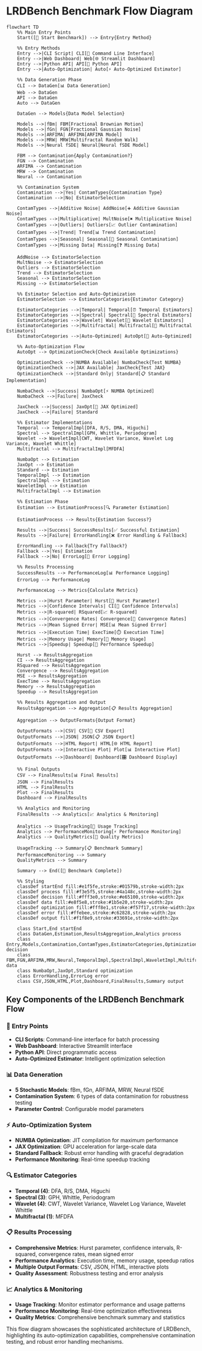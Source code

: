 # LRDBench Benchmark Flow Diagram

```mermaid
flowchart TD
    %% Main Entry Points
    Start([🚀 Start Benchmark]) --> Entry{Entry Method}
    
    %% Entry Methods
    Entry -->|CLI Script| CLI[📜 Command Line Interface]
    Entry -->|Web Dashboard| Web[🌐 Streamlit Dashboard]
    Entry -->|Python API| API[🐍 Python API]
    Entry -->|Auto-Optimization| Auto[⚡ Auto-Optimized Estimator]
    
    %% Data Generation Phase
    CLI --> DataGen[📊 Data Generation]
    Web --> DataGen
    API --> DataGen
    Auto --> DataGen
    
    DataGen --> Models{Data Model Selection}
    
    Models -->|fBm| FBM[Fractional Brownian Motion]
    Models -->|fGn| FGN[Fractional Gaussian Noise]
    Models -->|ARFIMA| ARFIMA[ARFIMA Model]
    Models -->|MRW| MRW[Multifractal Random Walk]
    Models -->|Neural fSDE| Neural[Neural fSDE Model]
    
    FBM --> Contamination{Apply Contamination?}
    FGN --> Contamination
    ARFIMA --> Contamination
    MRW --> Contamination
    Neural --> Contamination
    
    %% Contamination System
    Contamination -->|Yes| ContamTypes{Contamination Type}
    Contamination -->|No| EstimatorSelection
    
    ContamTypes -->|Additive Noise| AddNoise[➕ Additive Gaussian Noise]
    ContamTypes -->|Multiplicative| MultNoise[✖️ Multiplicative Noise]
    ContamTypes -->|Outliers| Outliers[📈 Outlier Contamination]
    ContamTypes -->|Trend| Trend[📊 Trend Contamination]
    ContamTypes -->|Seasonal| Seasonal[🔄 Seasonal Contamination]
    ContamTypes -->|Missing Data| Missing[❓ Missing Data]
    
    AddNoise --> EstimatorSelection
    MultNoise --> EstimatorSelection
    Outliers --> EstimatorSelection
    Trend --> EstimatorSelection
    Seasonal --> EstimatorSelection
    Missing --> EstimatorSelection
    
    %% Estimator Selection and Auto-Optimization
    EstimatorSelection --> EstimatorCategories{Estimator Category}
    
    EstimatorCategories -->|Temporal| Temporal[⏰ Temporal Estimators]
    EstimatorCategories -->|Spectral| Spectral[📡 Spectral Estimators]
    EstimatorCategories -->|Wavelet| Wavelet[🌊 Wavelet Estimators]
    EstimatorCategories -->|Multifractal| Multifractal[🔢 Multifractal Estimators]
    EstimatorCategories -->|Auto-Optimized| AutoOpt[🚀 Auto-Optimized]
    
    %% Auto-Optimization Flow
    AutoOpt --> OptimizationCheck{Check Available Optimizations}
    
    OptimizationCheck -->|NUMBA Available| NumbaCheck{Test NUMBA}
    OptimizationCheck -->|JAX Available| JaxCheck{Test JAX}
    OptimizationCheck -->|Standard Only| Standard[📋 Standard Implementation]
    
    NumbaCheck -->|Success| NumbaOpt[⚡ NUMBA Optimized]
    NumbaCheck -->|Failure| JaxCheck
    
    JaxCheck -->|Success| JaxOpt[🚀 JAX Optimized]
    JaxCheck -->|Failure| Standard
    
    %% Estimator Implementations
    Temporal --> TemporalImpl[DFA, R/S, DMA, Higuchi]
    Spectral --> SpectralImpl[GPH, Whittle, Periodogram]
    Wavelet --> WaveletImpl[CWT, Wavelet Variance, Wavelet Log Variance, Wavelet Whittle]
    Multifractal --> MultifractalImpl[MFDFA]
    
    NumbaOpt --> Estimation
    JaxOpt --> Estimation
    Standard --> Estimation
    TemporalImpl --> Estimation
    SpectralImpl --> Estimation
    WaveletImpl --> Estimation
    MultifractalImpl --> Estimation
    
    %% Estimation Phase
    Estimation --> EstimationProcess[🔍 Parameter Estimation]
    
    EstimationProcess --> Results{Estimation Success?}
    
    Results -->|Success| SuccessResults[✅ Successful Estimation]
    Results -->|Failure| ErrorHandling[❌ Error Handling & Fallback]
    
    ErrorHandling --> Fallback{Try Fallback?}
    Fallback -->|Yes| Estimation
    Fallback -->|No| ErrorLog[📝 Error Logging]
    
    %% Results Processing
    SuccessResults --> PerformanceLog[📊 Performance Logging]
    ErrorLog --> PerformanceLog
    
    PerformanceLog --> Metrics{Calculate Metrics}
    
    Metrics -->|Hurst Parameter| Hurst[🎯 Hurst Parameter]
    Metrics -->|Confidence Intervals| CI[📏 Confidence Intervals]
    Metrics -->|R-squared| RSquared[📈 R-squared]
    Metrics -->|Convergence Rates| Convergence[🔄 Convergence Rates]
    Metrics -->|Mean Signed Error| MSE[📊 Mean Signed Error]
    Metrics -->|Execution Time| ExecTime[⏱️ Execution Time]
    Metrics -->|Memory Usage| Memory[💾 Memory Usage]
    Metrics -->|Speedup| Speedup[🚀 Performance Speedup]
    
    Hurst --> ResultsAggregation
    CI --> ResultsAggregation
    RSquared --> ResultsAggregation
    Convergence --> ResultsAggregation
    MSE --> ResultsAggregation
    ExecTime --> ResultsAggregation
    Memory --> ResultsAggregation
    Speedup --> ResultsAggregation
    
    %% Results Aggregation and Output
    ResultsAggregation --> Aggregation[📋 Results Aggregation]
    
    Aggregation --> OutputFormats{Output Format}
    
    OutputFormats -->|CSV| CSV[📄 CSV Export]
    OutputFormats -->|JSON| JSON[📋 JSON Export]
    OutputFormats -->|HTML Report| HTML[🌐 HTML Report]
    OutputFormats -->|Interactive Plot| Plot[📊 Interactive Plot]
    OutputFormats -->|Dashboard| Dashboard[🎛️ Dashboard Display]
    
    %% Final Outputs
    CSV --> FinalResults[📊 Final Results]
    JSON --> FinalResults
    HTML --> FinalResults
    Plot --> FinalResults
    Dashboard --> FinalResults
    
    %% Analytics and Monitoring
    FinalResults --> Analytics[📈 Analytics & Monitoring]
    
    Analytics --> UsageTracking[👥 Usage Tracking]
    Analytics --> PerformanceMonitoring[⚡ Performance Monitoring]
    Analytics --> QualityMetrics[🎯 Quality Metrics]
    
    UsageTracking --> Summary[📋 Benchmark Summary]
    PerformanceMonitoring --> Summary
    QualityMetrics --> Summary
    
    Summary --> End([🏁 Benchmark Complete])
    
    %% Styling
    classDef startEnd fill:#e1f5fe,stroke:#01579b,stroke-width:2px
    classDef process fill:#f3e5f5,stroke:#4a148c,stroke-width:2px
    classDef decision fill:#fff3e0,stroke:#e65100,stroke-width:2px
    classDef data fill:#e8f5e8,stroke:#1b5e20,stroke-width:2px
    classDef optimization fill:#fff8e1,stroke:#f57f17,stroke-width:2px
    classDef error fill:#ffebee,stroke:#c62828,stroke-width:2px
    classDef output fill:#f1f8e9,stroke:#33691e,stroke-width:2px
    
    class Start,End startEnd
    class DataGen,Estimation,ResultsAggregation,Analytics process
    class Entry,Models,Contamination,ContamTypes,EstimatorCategories,OptimizationCheck,NumbaCheck,JaxCheck,Results,Fallback,OutputFormats decision
    class FBM,FGN,ARFIMA,MRW,Neural,TemporalImpl,SpectralImpl,WaveletImpl,MultifractalImpl data
    class NumbaOpt,JaxOpt,Standard optimization
    class ErrorHandling,ErrorLog error
    class CSV,JSON,HTML,Plot,Dashboard,FinalResults,Summary output
```

## Key Components of the LRDBench Benchmark Flow

### 🚀 **Entry Points**
- **CLI Scripts**: Command-line interface for batch processing
- **Web Dashboard**: Interactive Streamlit interface
- **Python API**: Direct programmatic access
- **Auto-Optimized Estimator**: Intelligent optimization selection

### 📊 **Data Generation**
- **5 Stochastic Models**: fBm, fGn, ARFIMA, MRW, Neural fSDE
- **Contamination System**: 6 types of data contamination for robustness testing
- **Parameter Control**: Configurable model parameters

### ⚡ **Auto-Optimization System**
- **NUMBA Optimization**: JIT compilation for maximum performance
- **JAX Optimization**: GPU acceleration for large-scale data
- **Standard Fallback**: Robust error handling with graceful degradation
- **Performance Monitoring**: Real-time speedup tracking

### 🔍 **Estimator Categories**
- **Temporal (4)**: DFA, R/S, DMA, Higuchi
- **Spectral (3)**: GPH, Whittle, Periodogram  
- **Wavelet (4)**: CWT, Wavelet Variance, Wavelet Log Variance, Wavelet Whittle
- **Multifractal (1)**: MFDFA

### 📋 **Results Processing**
- **Comprehensive Metrics**: Hurst parameter, confidence intervals, R-squared, convergence rates, mean signed error
- **Performance Analytics**: Execution time, memory usage, speedup ratios
- **Multiple Output Formats**: CSV, JSON, HTML, interactive plots
- **Quality Assessment**: Robustness testing and error analysis

### 📈 **Analytics & Monitoring**
- **Usage Tracking**: Monitor estimator performance and usage patterns
- **Performance Monitoring**: Real-time optimization effectiveness
- **Quality Metrics**: Comprehensive benchmark summary and statistics

This flow diagram showcases the sophisticated architecture of LRDBench, highlighting its auto-optimization capabilities, comprehensive contamination testing, and robust error handling mechanisms.
